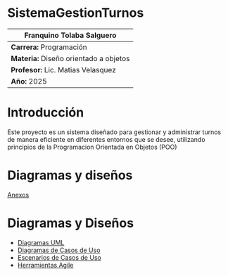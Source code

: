 # SistemaGestionTurnos
| **Franquino Tolaba Salguero** |
|------------------------------------------|
| **Carrera:** Programación                 |
| **Materia:** Diseño orientado a objetos |
| **Profesor:** Lic. Matias Velasquez      |
| **Año:** 2025                            |


# Introducción
Este proyecto es un sistema diseñado para gestionar y administrar turnos de manera eficiente en diferentes entornos que se desee, utilizando principios de la Programacion Orientada en Objetos (POO)
# Diagramas y diseños
 [Anexos](anexos.md) 
 
 # Diagramas y Diseños
* [Diagramas UML](/diagrama/diagramasUML.md)
* [Diagramas de Casos de Uso](diagramas_de_caso_de_uso.md)
* [Escenarios de Casos de Uso](escenarios_de_casos_de_uso.md)
* [Herramientas Agile](herramientas_agile.md)


